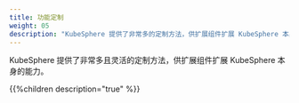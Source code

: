 ```yaml
---
title: 功能定制
weight: 05
description: "KubeSphere 提供了非常多的定制方法，供扩展组件扩展 KubeSphere 本身的能力"
---
```


KubeSphere 提供了非常多且灵活的定制方法，供扩展组件扩展 KubeSphere 本身的能力。

{{%children description="true" %}}
